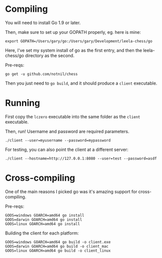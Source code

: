 # Compiling

You will need to install Go 1.9 or later.

Then, make sure to set up your GOPATH properly, eg. here is mine:
```
export GOPATH=/Users/gary/go:/Users/gary/Development/leela-chess/go
```
Here, I've set my system install of go as the first entry, and then the leela-chess/go directory as the second.

Pre-reqs:
```
go get -u github.com/notnil/chess
```

Then you just need to `go build`, and it should produce a `client` executable.

# Running

First copy the `lczero` executable into the same folder as the `client` executable.

Then, run!  Username and password are required parameters.
```
./client --user=myusername --password=mypassword
```

For testing, you can also point the client at a different server:
```
./client --hostname=http://127.0.0.1:8080 --user=test --password=asdf
```

# Cross-compiling

One of the main reasons I picked go was it's amazing support for cross-compiling.

Pre-reqs:
```
GOOS=windows GOARCH=amd64 go install
GOOS=darwin GOARCH=amd64 go install
GOOS=linux GOARCH=amd64 go install
```

Building the client for each platform:
```
GOOS=windows GOARCH=amd64 go build -o client.exe
GOOS=darwin GOARCH=amd64 go build -o client_mac
GOOS=linux GOARCH=amd64 go build -o client_linux
```
